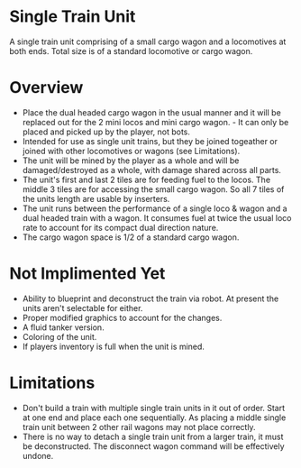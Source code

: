 # Single Train Unit

A single train unit comprising of a small cargo wagon and a locomotives at both ends. Total size is of a standard locomotive or cargo wagon.

Overview
============

- Place the dual headed cargo wagon in the usual manner and it will be replaced out for the 2 mini locos and mini cargo wagon. - It can only be placed and picked up by the player, not bots.
- Intended for use as single unit trains, but they be joined togeather or joined with other locomotives or wagons (see Limitations).
- The unit will be mined by the player as a whole and will be damaged/destroyed as a whole, with damage shared across all parts.
- The unit's first and last 2 tiles are for feeding fuel to the locos. The middle 3 tiles are for accessing the small cargo wagon. So all 7 tiles of the units length are usable by inserters.
- The unit runs between the performance of a single loco & wagon and a dual headed train with a wagon. It consumes fuel at twice the usual loco rate to account for its compact dual direction nature.
- The cargo wagon space is 1/2 of a standard cargo wagon.

Not Implimented Yet
================

- Ability to blueprint and deconstruct the train via robot. At present the units aren't selectable for either.
- Proper modified graphics to account for the changes.
- A fluid tanker version.
- Coloring of the unit.
- If players inventory is full when the unit is mined.

Limitations
================

- Don't build a train with multiple single train units in it out of order. Start at one end and place each one sequentially. As placing a middle single train unit between 2 other rail wagons may not place correctly.
- There is no way to detach a single train unit from a larger train, it must be deconstructed. The disconnect wagon command will be effectively undone.